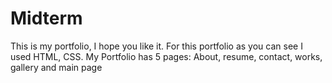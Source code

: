 # Midterm
This is my portfolio, I hope you like it. For this portfolio as you can see I used HTML, CSS. My Portfolio has 5 pages: About, resume, contact, works, gallery and main page
